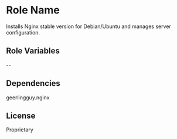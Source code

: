Role Name
=========

Installs Nginx stable version for Debian/Ubuntu and manages server configuration.

Role Variables
--------------

--

Dependencies
------------

geerlingguy.nginx


License
-------

Proprietary
